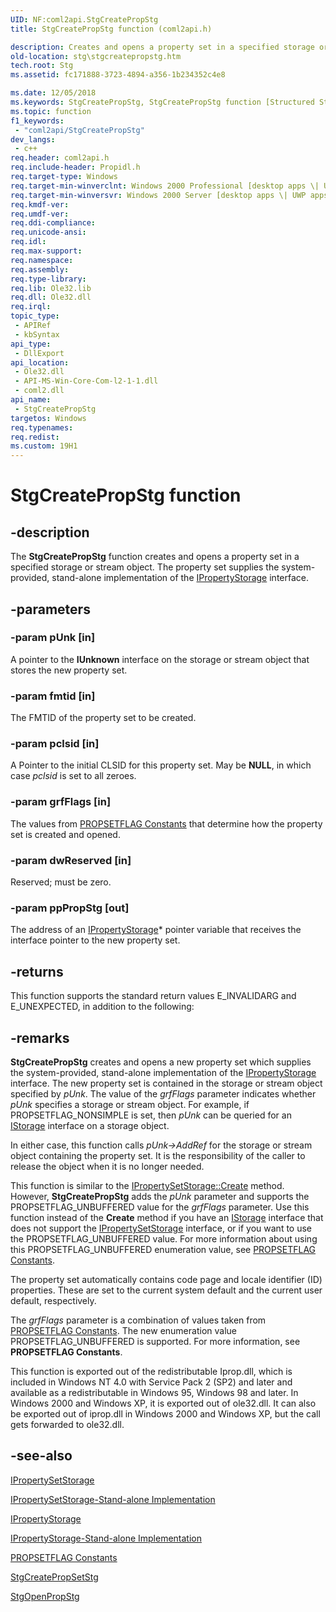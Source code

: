 ```yaml
---
UID: NF:coml2api.StgCreatePropStg
title: StgCreatePropStg function (coml2api.h)

description: Creates and opens a property set in a specified storage or stream object.
old-location: stg\stgcreatepropstg.htm
tech.root: Stg
ms.assetid: fc171888-3723-4894-a356-1b234352c4e8

ms.date: 12/05/2018
ms.keywords: StgCreatePropStg, StgCreatePropStg function [Structured Storage], _stg_stgcreatepropstg, coml2api/StgCreatePropStg, stg.stgcreatepropstg
ms.topic: function
f1_keywords: 
 - "coml2api/StgCreatePropStg"
dev_langs:
 - c++
req.header: coml2api.h
req.include-header: Propidl.h
req.target-type: Windows
req.target-min-winverclnt: Windows 2000 Professional [desktop apps \| UWP apps]
req.target-min-winversvr: Windows 2000 Server [desktop apps \| UWP apps]
req.kmdf-ver: 
req.umdf-ver: 
req.ddi-compliance: 
req.unicode-ansi: 
req.idl: 
req.max-support: 
req.namespace: 
req.assembly: 
req.type-library: 
req.lib: Ole32.lib
req.dll: Ole32.dll
req.irql: 
topic_type:
 - APIRef
 - kbSyntax
api_type:
 - DllExport
api_location:
 - Ole32.dll
 - API-MS-Win-Core-Com-l2-1-1.dll
 - coml2.dll
api_name:
 - StgCreatePropStg
targetos: Windows
req.typenames: 
req.redist: 
ms.custom: 19H1
---
```


# StgCreatePropStg function


## -description


The <b>StgCreatePropStg</b> function creates and opens a property set in a specified storage or stream object. The property set supplies the system-provided, stand-alone implementation of the 
<a href="https://docs.microsoft.com/windows/desktop/api/propidl/nn-propidl-ipropertystorage">IPropertyStorage</a> interface.


## -parameters




### -param pUnk [in]

A pointer to the <b>IUnknown</b> interface on the storage or stream object that stores the new property set.


### -param fmtid [in]

The FMTID of the property set to be created.


### -param pclsid [in]

A Pointer to the initial CLSID for this property set. May be <b>NULL</b>, in which case <i>pclsid</i> is set to all zeroes.


### -param grfFlags [in]

The values from <a href="https://docs.microsoft.com/windows/desktop/Stg/propsetflag-constants">PROPSETFLAG Constants</a> that determine how the property set is created and opened.


### -param dwReserved [in]

Reserved; must be zero.


### -param ppPropStg [out]

The address of an 
<a href="https://docs.microsoft.com/windows/desktop/api/propidl/nn-propidl-ipropertystorage">IPropertyStorage</a>* pointer variable that receives the interface pointer to the new property set.


## -returns



This function supports the standard return values E_INVALIDARG and E_UNEXPECTED, in addition to the following:




## -remarks



<b>StgCreatePropStg</b> creates and opens a new property set which supplies the system-provided, stand-alone implementation of the 
<a href="https://docs.microsoft.com/windows/desktop/api/propidl/nn-propidl-ipropertystorage">IPropertyStorage</a> interface. The new property set is contained in the storage or stream object specified by <i>pUnk</i>. The value of the <i>grfFlags</i> parameter indicates whether <i>pUnk</i> specifies a storage or stream object. For example, if PROPSETFLAG_NONSIMPLE is set, then <i>pUnk</i> can be queried for an 
<a href="https://docs.microsoft.com/windows/desktop/api/objidl/nn-objidl-istorage">IStorage</a> interface on a storage object.

In either case, this function calls <i>pUnk-&gt;AddRef</i> for the storage or stream object containing the property set. It is the responsibility of the caller to release the object when it is no longer needed.

This function is similar to the <a href="https://docs.microsoft.com/windows/desktop/api/propidl/nf-propidl-ipropertysetstorage-create">IPropertySetStorage::Create</a> method. However, 
<b>StgCreatePropStg</b> adds the <i>pUnk</i> parameter and supports the PROPSETFLAG_UNBUFFERED value for the <i>grfFlags</i> parameter. Use this function instead of the 
<b>Create</b> method if you have an 
<a href="https://docs.microsoft.com/windows/desktop/api/objidl/nn-objidl-istorage">IStorage</a> interface that does not support the 
<a href="https://docs.microsoft.com/windows/desktop/api/propidl/nn-propidl-ipropertysetstorage">IPropertySetStorage</a> interface, or if you want to use the PROPSETFLAG_UNBUFFERED value. For more information about using this PROPSETFLAG_UNBUFFERED enumeration value, see <a href="https://docs.microsoft.com/windows/desktop/Stg/propsetflag-constants">PROPSETFLAG Constants</a>.

The property set automatically contains code page and locale identifier (ID) properties. These are set to the current system default and the current user default, respectively.

The <i>grfFlags</i> parameter is a combination of values taken from <a href="https://docs.microsoft.com/windows/desktop/Stg/propsetflag-constants">PROPSETFLAG Constants</a>. The new enumeration value PROPSETFLAG_UNBUFFERED is supported. For more information, see <b>PROPSETFLAG Constants</b>.

This function is exported out of the redistributable Iprop.dll, which is included in Windows NT 4.0 with Service Pack 2 (SP2) and later and available as a redistributable in Windows 95, Windows 98 and later. In Windows 2000 and Windows XP, it is exported out of ole32.dll. It can also be exported out of iprop.dll in Windows 2000 and Windows XP, but the call gets forwarded to ole32.dll.




## -see-also




<a href="https://docs.microsoft.com/windows/desktop/api/propidl/nn-propidl-ipropertysetstorage">IPropertySetStorage</a>



<a href="https://docs.microsoft.com/windows/desktop/Stg/ipropertysetstorage-stand-alone-implementation">IPropertySetStorage-Stand-alone Implementation</a>



<a href="https://docs.microsoft.com/windows/desktop/api/propidl/nn-propidl-ipropertystorage">IPropertyStorage</a>



<a href="https://docs.microsoft.com/windows/desktop/Stg/ipropertystorage-stand-alone-implementation">IPropertyStorage-Stand-alone Implementation</a>



<a href="https://docs.microsoft.com/windows/desktop/Stg/propsetflag-constants">PROPSETFLAG Constants</a>



<a href="https://docs.microsoft.com/windows/desktop/api/coml2api/nf-coml2api-stgcreatepropsetstg">StgCreatePropSetStg</a>



<a href="https://docs.microsoft.com/windows/desktop/api/coml2api/nf-coml2api-stgopenpropstg">StgOpenPropStg</a>
 

 

